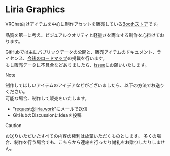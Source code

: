 # Liria Graphics
VRChat向けアイテムを中心に制作アセットを販売している[Boothストア](https://eicosapenta.booth.pm)です。

品質を第一に考え、ビジュアルクオリティと軽量さを両立する制作を心掛けております。

GitHubでは主にパブリックデータの公開と、販売アイテムのドキュメント、ライセンス、[今後のロードマップ](https://github.com/orgs/Liria-works/projects/1)の掲載を行います。  
もし販売データに不具合などありましたら、[issue](https://github.com/Liria-works/liria_graphics/issues)にお願いいたします。

> [!NOTE]
> 制作してほしいアイテムのアイデアなどがございましたら、以下の方法でお送りください。  
> 可能な場合、制作して販売をいたします。
> - "request@liria.work"にメールで送信
> - GitHubのDiscussionにIdeaを投稿
> 
> > [!CAUTION]
> > お送りいただいたすべての内容の権利は放棄いただくものとします。
> > 多くの場合、制作を行う場合でも、こちらから連絡を行ったり謝礼をお贈りしたりしません。